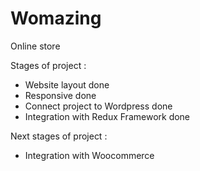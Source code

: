 # Womazing
Online store

Stages of project :
- Website layout done
- Responsive done
- Connect project to Wordpress done
- Integration with Redux Framework done

Next stages of project :

- Integration with Woocommerce
